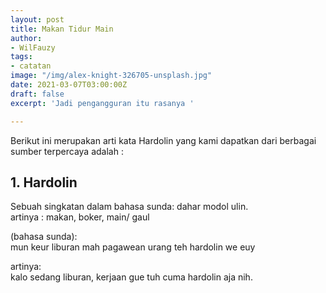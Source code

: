 ```yaml
---
layout: post
title: Makan Tidur Main
author:
- WilFauzy
tags:
- catatan
image: "/img/alex-knight-326705-unsplash.jpg"
date: 2021-03-07T03:00:00Z
draft: false
excerpt: 'Jadi pengangguran itu rasanya '

---
```

Berikut ini merupakan arti kata Hardolin yang kami dapatkan dari berbagai sumber terpercaya adalah :

## 1. Hardolin

Sebuah singkatan dalam bahasa sunda: dahar modol ulin.  
artinya : makan, boker, main/ gaul

(bahasa sunda):  
mun keur liburan mah pagawean urang teh hardolin we euy  
  
artinya:  
kalo sedang liburan, kerjaan gue tuh cuma hardolin aja nih.
